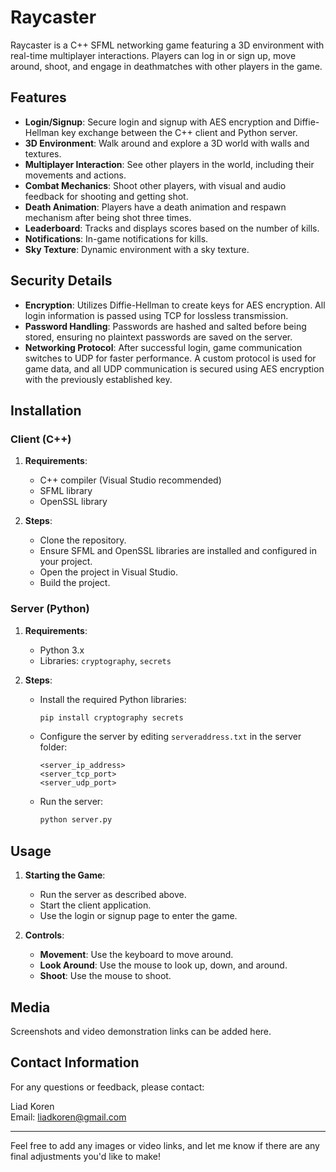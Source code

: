 # Raycaster

Raycaster is a C++ SFML networking game featuring a 3D environment with real-time multiplayer interactions. Players can log in or sign up, move around, shoot, and engage in deathmatches with other players in the game.

## Features

- **Login/Signup**: Secure login and signup with AES encryption and Diffie-Hellman key exchange between the C++ client and Python server.
- **3D Environment**: Walk around and explore a 3D world with walls and textures.
- **Multiplayer Interaction**: See other players in the world, including their movements and actions.
- **Combat Mechanics**: Shoot other players, with visual and audio feedback for shooting and getting shot.
- **Death Animation**: Players have a death animation and respawn mechanism after being shot three times.
- **Leaderboard**: Tracks and displays scores based on the number of kills.
- **Notifications**: In-game notifications for kills.
- **Sky Texture**: Dynamic environment with a sky texture.

## Security Details

- **Encryption**: Utilizes Diffie-Hellman to create keys for AES encryption. All login information is passed using TCP for lossless transmission.
- **Password Handling**: Passwords are hashed and salted before being stored, ensuring no plaintext passwords are saved on the server.
- **Networking Protocol**: After successful login, game communication switches to UDP for faster performance. A custom protocol is used for game data, and all UDP communication is secured using AES encryption with the previously established key.

## Installation

### Client (C++)

1. **Requirements**:
   - C++ compiler (Visual Studio recommended)
   - SFML library
   - OpenSSL library

2. **Steps**:
   - Clone the repository.
   - Ensure SFML and OpenSSL libraries are installed and configured in your project.
   - Open the project in Visual Studio.
   - Build the project.

### Server (Python)

1. **Requirements**:
   - Python 3.x
   - Libraries: `cryptography`, `secrets`

2. **Steps**:
   - Install the required Python libraries:
     ```sh
     pip install cryptography secrets
     ```
   - Configure the server by editing `serveraddress.txt` in the server folder:
     ```
     <server_ip_address>
     <server_tcp_port>
     <server_udp_port>
     ```
   - Run the server:
     ```sh
     python server.py
     ```

## Usage

1. **Starting the Game**:
   - Run the server as described above.
   - Start the client application.
   - Use the login or signup page to enter the game.

2. **Controls**:
   - **Movement**: Use the keyboard to move around.
   - **Look Around**: Use the mouse to look up, down, and around.
   - **Shoot**: Use the mouse to shoot.

## Media

Screenshots and video demonstration links can be added here.

## Contact Information

For any questions or feedback, please contact:

Liad Koren  
Email: liadkoren@gmail.com

---

Feel free to add any images or video links, and let me know if there are any final adjustments you'd like to make!
